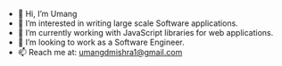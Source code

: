 - 👋 Hi, I’m Umang
- 👀 I’m interested in writing large scale Software applications.
- 🌱 I’m currently working with JavaScript libraries for web applications.
- 💞️ I’m looking to work as a Software Engineer.
- 📫 Reach me at: umangdmishra1@gmail.com

<!---
umangknows/umangknows is a ✨ special ✨ repository because its `README.md` (this file) appears on your GitHub profile.
You can click the Preview link to take a look at your changes.
--->
